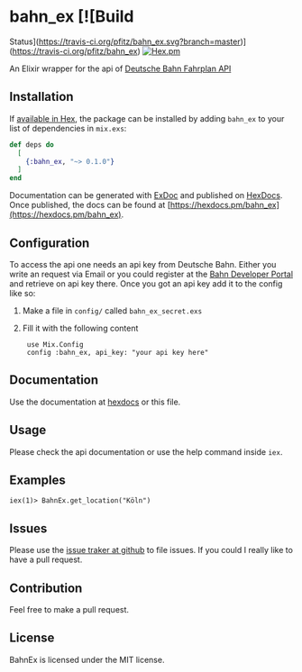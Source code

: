 # bahn_ex [![Build
Status](https://travis-ci.org/pfitz/bahn_ex.svg?branch=master)](https://travis-ci.org/pfitz/bahn_ex) [![Hex.pm](http://img.shields.io/hexpm/v/bahn_ex.svg?style=flat)](https://hex.pm/packages/bahn_ex)

An Elixir wrapper for the api of [Deutsche Bahn Fahrplan API](https://developer.deutschebahn.com/store/apis/info?name=Fahrplan&version=v1&provider=DBOpenData)

## Installation

If [available in Hex](https://hex.pm/docs/publish), the package can be installed
by adding `bahn_ex` to your list of dependencies in `mix.exs`:

```elixir
def deps do
  [
    {:bahn_ex, "~> 0.1.0"}
  ]
end
```

Documentation can be generated with [ExDoc](https://github.com/elixir-lang/ex_doc)
and published on [HexDocs](https://hexdocs.pm). Once published, the docs can
be found at [https://hexdocs.pm/bahn_ex](https://hexdocs.pm/bahn_ex).

## Configuration
To access the api one needs an api key from Deutsche Bahn. Either you write an request via Email or 
you could register at the [Bahn Developer Portal](https://developer.deutschebahn.com/) and retrieve
on api key there.
Once you got an api key add it to the config like so:

1) Make a file in `config/` called `bahn_ex_secret.exs`
2) Fill it with the following content

        use Mix.Config
        config :bahn_ex, api_key: "your api key here"
        
        
## Documentation
Use the documentation at [hexdocs](https://hexdocs.pm/bahn_ex) or this file.

## Usage 
Please check the api documentation or use the help command inside `iex`. 

## Examples
    iex(1)> BahnEx.get_location("Köln")
    
## Issues
Please use the [issue traker at github](https://github.com/pfitz/bahn_ex/issues) to file issues. If you could I really like to 
have a pull request.

## Contribution
Feel free to make a pull request. 
    
## License
BahnEx is licensed under the MIT license.